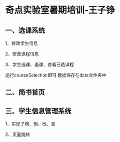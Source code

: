 # 奇点实验室暑期培训-王子铮

##  一、选课系统

1、修改学生信息

2、修改课程信息

3、学生选课、退课、查看已选课程

运行courseSelection即可
数据保存在data文件夹中

## 二、简书首页

## 三、学生信息管理系统
1、实现了增、删、改、查 

2、页面跳转 
